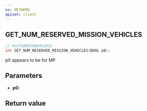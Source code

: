```yaml
---
ns: NETWORK
apiset: client
---
```

## GET_NUM_RESERVED_MISSION_VEHICLES

```c
// 0xCF3A965906452031
int GET_NUM_RESERVED_MISSION_VEHICLES(BOOL p0);
```

p0 appears to be for MP

## Parameters
* **p0**:

## Return value


